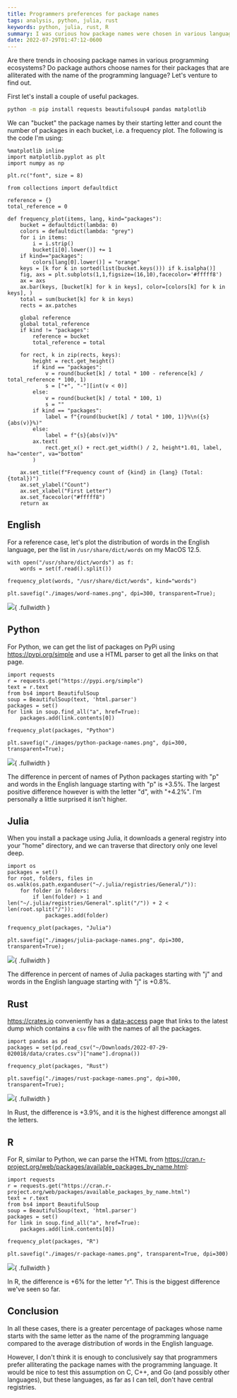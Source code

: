 ```yaml
---
title: Programmers preferences for package names
tags: analysis, python, julia, rust
keywords: python, julia, rust, R
summary: I was curious how package names were chosen in various language ecosystems.
date: 2022-07-29T01:47:12-0600
---
```


Are there trends in choosing package names in various programming ecosystems?
Do package authors choose names for their packages that are alliterated with the name of the programming language?
Let's venture to find out.

First let's install a couple of useful packages.

```bash
python -m pip install requests beautifulsoup4 pandas matplotlib
```

We can "bucket" the package names by their starting letter and count the number of packages in each bucket, i.e. a frequency plot.
The following is the code I'm using:

```{.python .collapse}
%matplotlib inline
import matplotlib.pyplot as plt
import numpy as np

plt.rc("font", size = 8)

from collections import defaultdict

reference = {}
total_reference = 0

def frequency_plot(items, lang, kind="packages"):
    bucket = defaultdict(lambda: 0)
    colors = defaultdict(lambda: "grey")
    for i in items:
        i = i.strip()
        bucket[i[0].lower()] += 1
    if kind=="packages":
        colors[lang[0].lower()] = "orange"
    keys = [k for k in sorted(list(bucket.keys())) if k.isalpha()]
    fig, axs = plt.subplots(1,1,figsize=(16,10),facecolor='#fffff8')
    ax = axs
    ax.bar(keys, [bucket[k] for k in keys], color=[colors[k] for k in keys], )
    total = sum(bucket[k] for k in keys)
    rects = ax.patches

    global reference
    global total_reference
    if kind != "packages":
        reference = bucket
        total_reference = total

    for rect, k in zip(rects, keys):
        height = rect.get_height()
        if kind == "packages":
            v = round(bucket[k] / total * 100 - reference[k] / total_reference * 100, 1)
            s = ["+", "-"][int(v < 0)]
        else:
            v = round(bucket[k] / total * 100, 1)
            s = ""
        if kind == "packages":
            label = f"{round(bucket[k] / total * 100, 1)}%\n({s}{abs(v)}%)"
        else:
            label = f"{s}{abs(v)}%"
        ax.text(
            rect.get_x() + rect.get_width() / 2, height*1.01, label, ha="center", va="bottom"
        )

    ax.set_title(f"Frequency count of {kind} in {lang} (Total: {total})")
    ax.set_ylabel("Count")
    ax.set_xlabel("First Letter")
    ax.set_facecolor("#fffff8")
    return ax
```

## English

For a reference case, let's plot the distribution of words in the English language, per the list in `/usr/share/dict/words` on my MacOS 12.5.

```{.python .collapse}
with open("/usr/share/dict/words") as f:
    words = set(f.read().split())

frequency_plot(words, "/usr/share/dict/words", kind="words")
```

```{.python .hide}
plt.savefig("./images/word-names.png", dpi=300, transparent=True);
```

![](./images/word-names.png){ .fullwidth }

## Python

For Python, we can get the list of packages on PyPi using <https://pypi.org/simple> and use a HTML parser to get all the links on that page.

```{.python .collapse}
import requests
r = requests.get("https://pypi.org/simple")
text = r.text
from bs4 import BeautifulSoup
soup = BeautifulSoup(text, 'html.parser')
packages = set()
for link in soup.find_all("a", href=True):
    packages.add(link.contents[0])

frequency_plot(packages, "Python")
```

```{.python .hide}
plt.savefig("./images/python-package-names.png", dpi=300, transparent=True);
```

![](./images/python-package-names.png){ .fullwidth }

The difference in percent of names of Python packages starting with "p" and words in the English language starting with "p" is +3.5%.
The largest positive difference however is with the letter "d", with "+4.2%".
I'm personally a little surprised it isn't higher.

## Julia

When you install a package using Julia, it downloads a general registry into your "home" directory, and we can traverse that directory only one level deep.

```{.python .collapse}
import os
packages = set()
for root, folders, files in os.walk(os.path.expanduser("~/.julia/registries/General/")):
    for folder in folders:
        if len(folder) > 1 and len("~/.julia/registries/General".split("/")) + 2 < len(root.split("/")):
            packages.add(folder)

frequency_plot(packages, "Julia")
```

```{.python .hide}
plt.savefig("./images/julia-package-names.png", dpi=300, transparent=True);
```

![](./images/julia-package-names.png){ .fullwidth }

The difference in percent of names of Julia packages starting with "j" and words in the English language starting with "j" is +0.8%.

## Rust

<https://crates.io> conveniently has a [data-access](https://crates.io/data-access) page that links to the latest dump which contains a `csv` file with the names of all the packages.

```{.python .collapse}
import pandas as pd
packages = set(pd.read_csv("~/Downloads/2022-07-29-020018/data/crates.csv")["name"].dropna())

frequency_plot(packages, "Rust")
```

```{.python .hide}
plt.savefig("./images/rust-package-names.png", dpi=300, transparent=True);
```

![](./images/rust-package-names.png){ .fullwidth }

In Rust, the difference is +3.9%, and it is the highest difference amongst all the letters.

## R

For R, similar to Python, we can parse the HTML from <https://cran.r-project.org/web/packages/available_packages_by_name.html>:

```{.python .collapse}
import requests
r = requests.get("https://cran.r-project.org/web/packages/available_packages_by_name.html")
text = r.text
from bs4 import BeautifulSoup
soup = BeautifulSoup(text, 'html.parser')
packages = set()
for link in soup.find_all("a", href=True):
    packages.add(link.contents[0])

frequency_plot(packages, "R")
```

```{.python .hide}
plt.savefig("./images/r-package-names.png", transparent=True, dpi=300)
```

![](./images/r-package-names.png){ .fullwidth }

In R, the difference is +6% for the letter "r". This is the biggest difference we've seen so far.

## Conclusion

In all these cases, there is a greater percentage of packages whose name starts with the same letter as the name of the programming language compared to the average distribution of words in the English language.

However, I don't think it is enough to conclusively say that programmers prefer alliterating the package names with the programming language.
It would be nice to test this assumption on C, C++, and Go (and possibly other languages), but these languages, as far as I can tell, don't have central registries.
